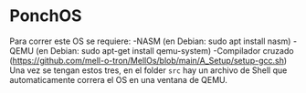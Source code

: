# PonchOS
Para correr este OS se requiere:
-NASM (en Debian: sudo apt install nasm)
-QEMU (en Debian: sudo apt-get install qemu-system)
-Compilador cruzado (https://github.com/mell-o-tron/MellOs/blob/main/A_Setup/setup-gcc.sh)
Una vez se tengan estos tres, en el folder `src` hay un archivo de Shell que automaticamente correra el OS en una ventana de QEMU.